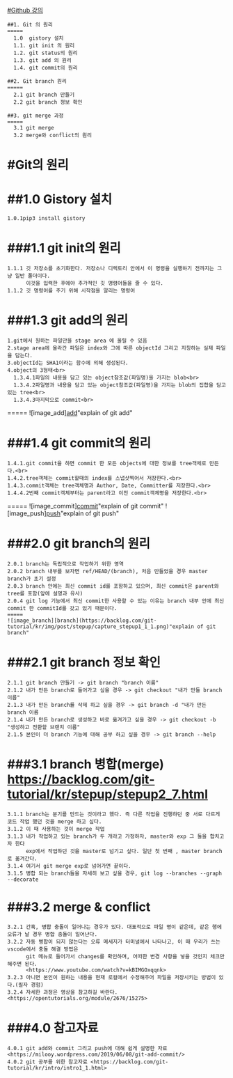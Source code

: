   [#Github 강의](https://opentutorials.org/module/2676)


    ##1. Git 의 원리
    =====
      1.0  gistory 설치 
      1.1. git init 의 원리
      1.2. git status의 원리
      1.3. git add 의 원리
      1.4. git commit의 원리
    
    ##2. Git branch 원리
    =====
      2.1 git branch 만들기
      2.2 git branch 정보 확인
      
    ##3. git merge 과정
    =====
      3.1 git merge
      3.2 merge와 conflict의 원리

  #Git의 원리
  =====
  ##1.0 Gistory 설치
  =====
    1.0.1pip3 install gistory
    
  ###1.1 git init의 원리
  =====
    1.1.1 깃 저장소를 초기화한다. 저장소나 디렉토리 안에서 이 명령을 실행하기 전까지는 그냥 일반 폴더이다. 
          이것을 입력한 후에야 추가적인 깃 명령어들을 줄 수 있다.
    1.1.2 깃 명령어를 주기 위해 시작점을 알리는 명령어
  
  ###1.3 git add의 원리
  =====
    1.git에서 원하는 파일만을 stage area 에 올릴 수 있음
    2.stage area에 올라간 파일은 index와 그에 따른 objectId 그리고 지칭하는 실제 파일을 담는다.
    3.objectId는 SHA1이라는 함수에 의해 생성된다.
    4.object의 3형태<br>
      1.3.4.1파일의 내용을 담고 있는 object참조값(파일명)을 가지는 blob<br>
      1.3.4.2파일명과 내용을 담고 있는 object참조값(파일명)을 가지는 blob의 집합을 담고 있는 tree<br>
      1.3.4.3마지막으로 commit<br>
  =====
  ![image_add][add](https://milooy.files.wordpress.com/2019/06/git-github.014.jpeg?w=768)"explain of git add"



  ###1.4 git commit의 원리
  =====
    1.4.1.git commit을 하면 commit 한 모든 objects에 대한 정보를 tree객체로 만든다.<br>
    1.4.2.tree객체는 commit할때의 index를 스냅샷찍어서 저장한다.<br>
    1.4.3.commit객체는 tree객체명과 Author, Date, Committer를 저장한다.<br>
    1.4.4.2번째 commit객체부터는 parent라고 이전 commit객체명을 저장한다.<br>
  =====
  ![image_commit][commit](https://milooy.files.wordpress.com/2019/06/git-github.014.jpeg?w=768)"explain of git commit"
  ![image_push][push](https://milooy.files.wordpress.com/2019/06/git-github.016.jpeg?w=768)"explain of git push"

  ###2.0 git branch의 원리
  =====
    2.0.1 branch는 독립적으로 작업하기 위한 영역
    2.0.2 branch 내부를 보자면 ref/HEAD/(branch), 처음 만들었을 경우 master branch가 초기 설정
    2.0.3 branch 안에는 최신 commit id를 포함하고 있으며, 최신 commit은 parent와 tree를 포함(앞에 설명과 유사)
    2.0.4 git log 기능에서 최신 commit한 사용할 수 있는 이유는 branch 내부 안에 최신 commit 한 commitId를 갖고 있기 때문이다.
    =====
    ![image_branch][branch](https://backlog.com/git-tutorial/kr/img/post/stepup/capture_stepup1_1_1.png)"explain of git branch"
  ###2.1 git branch 정보 확인
  =====
    2.1.1 git branch 만들기 -> git branch "branch 이름"
    2.1.2 내가 만든 branch로 들어가고 싶을 경우 -> git checkout "내가 만들 branch 이름"
    2.1.3 내가 만든 branch를 삭제 하고 싶을 경우 -> git branch -d "내가 만든 branch 이름
    2.1.4 내가 만든 branch로 생성하고 바로 옮겨가고 싶을 경우 -> git checkout -b "생성하고 전환할 브랜치 이름"
    2.1.5 본인이 더 branch 기능에 대해 공부 하고 싶을 경우 -> git branch --help
  
  ###3.1 branch 병합(merge)<br><https://backlog.com/git-tutorial/kr/stepup/stepup2_7.html>
  =====
    3.1.1 branch는 분기를 만드는 것이라고 했다. 즉 다른 작업을 진행하던 중 서로 다르게 코드 작업 했던 것을 merge 하고 싶다.
    3.1.2 이 때 사용하는 것이 merge 작업
    3.1.3 내가 작업하고 있는 branch가 두 개라고 가정하자, master와 exp 그 둘을 합치고자 한다
          exp에서 작업하던 것을 master로 넘기고 싶다. 일단 첫 번째 , master branch로 옮겨간다.
    3.1.4 여기서 git merge exp로 넘어가면 끝이다.
    3.1.5 병합 되는 branch들을 자세히 보고 싶을 경우, git log --branches --graph --decorate
  ###3.2 merge & conflict
  =====
    3.2.1 간혹, 병합 충돌이 일어나는 경우가 있다. 대표적으로 파일 명이 같은데, 같은 행에 오류가 날 경우 병합 충돌이 일어난다.
    3.2.2 자동 병합이 되지 않는다는 오류 메세지가 터미널에서 나타나고, 이 때 우리가 쓰는 vscode에서 충돌 해결 방법은 
          git 메뉴로 들어가서 changes를 확인하며, 어떠한 변경 사항을 넣을 것인지 체크만 해주면 된다.
          <https://www.youtube.com/watch?v=kBIMGOxqqnk>
    3.2.3 아니면 본인이 원하는 내용을 현재 로컬에서 수정해주어 파일을 저장시키는 방법이 있다.(필자 경험)
    3.2.4 자세한 과정은 영상을 참고하길 바란다. <https://opentutorials.org/module/2676/15275>

  ###4.0 참고자료
  =====
    4.0.1 git add와 commit 그리고 push에 대해 쉽게 설명한 자료 <https://milooy.wordpress.com/2019/06/08/git-add-commit/>
    4.0.2 git 공부를 위한 참고자료 <https://backlog.com/git-tutorial/kr/intro/intro1_1.html>
    






